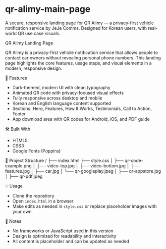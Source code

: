 # qr-alimy-main-page
A secure, responsive landing page for QR Alimy — a privacy-first vehicle notification service by JeJe Comms. Designed for Korean users, with real-world QR use case visuals.


QR Alimy Landing Page

QR Alimy is a privacy-first vehicle notification service that allows people to contact car owners without revealing personal phone numbers. This landing page highlights the core features, usage steps, and visual elements in a modern, responsive design.

📌 Features

- Dark-themed, modern UI with clean typography  
- Animated QR code with privacy-focused visual effects  
- Fully responsive across desktop and mobile  
- Korean and English language content supported  
- Sections: Hero, Features, How It Works, Testimonials, Call to Action, Footer  
- App download area with QR codes for Android, iOS, and PDF guide

🛠️ Built With

- HTML5 
- CSS3 
- Google Fonts (Poppins)

 📁 Project Structure
 /
├── index.html
├── style.css
│ ├── qr-code-example.png
│ ├── video-top.jpg
│ ├── video-bottom.jpg
│ ├── features.jpg
│ ├── car.jpg
│ └── qr-googleplay.jpeg
│ ├── qr-appstore.jpg
│ ├── qr-pdf.jpeg


 💡 Usage

- Clone the repository  
- Open `index.html` in a browser  
- Make edits as needed in `style.css` or replace placeholder images with your own

 📝 Notes

- No frameworks or JavaScript used in this version  
- Design is optimized for readability and interactivity  
- All content is placeholder and can be updated as needed


